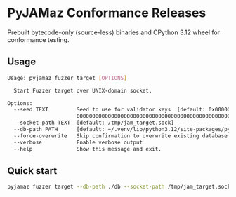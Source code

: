 # PyJAMaz Conformance Releases
Prebuilt bytecode-only (source-less) binaries and CPython 3.12 wheel for conformance testing.

## Usage
```bash
Usage: pyjamaz fuzzer target [OPTIONS]

  Start Fuzzer target over UNIX-domain socket.

Options:
  --seed TEXT         Seed to use for validator keys  [default: 0x000000000000
                      0000000000000000000000000000000000000000000000000000]
  --socket-path TEXT  [default: /tmp/jam_target.sock]
  --db-path PATH      [default: ~/.venv/lib/python3.12/site-packages/pyjamaz/data/db]
  --force-overwrite   Skip confirmation to overwrite existing database
  --verbose           Enable verbose output
  --help              Show this message and exit.
```

## Quick start

```bash
pyjamaz fuzzer target --db-path ./db --socket-path /tmp/jam_target.sock
```

